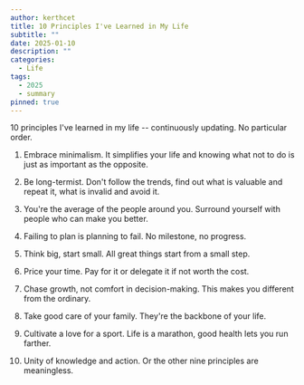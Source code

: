 ```yaml
---
author: kerthcet
title: 10 Principles I've Learned in My Life
subtitle: ""
date: 2025-01-10
description: ""
categories:
  - Life
tags:
  - 2025
  - summary
pinned: true
---
```


10 principles I've learned in my life -- continuously updating. No particular order.

1. Embrace minimalism. It simplifies your life and knowing what not to do is just as important as the opposite.

2. Be long-termist. Don't follow the trends, find out what is valuable and repeat it, what is invalid and avoid it.

3. You're the average of the people around you. Surround yourself with people who can make you better.

4. Failing to plan is planning to fail. No milestone, no progress.

5. Think big, start small. All great things start from a small step.

6. Price your time. Pay for it or delegate it if not worth the cost.

7. Chase growth, not comfort in decision-making. This makes you different from the ordinary.

8. Take good care of your family. They're the backbone of your life.

9. Cultivate a love for a sport. Life is a marathon, good health lets you run farther.

10. Unity of knowledge and action. Or the other nine principles are meaningless.
